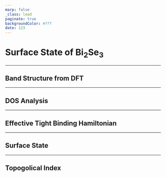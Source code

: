```yaml
---
marp: false
_class: lead
paginate: true
backgroundColor: #fff
date: 123
---
```


# Surface State of Bi$_2$Se$_3$
---

## Band Structure from DFT


---


## DOS Analysis


---


## Effective Tight Binding Hamiltonian


---

## Surface State


---

## Topogolical Index 